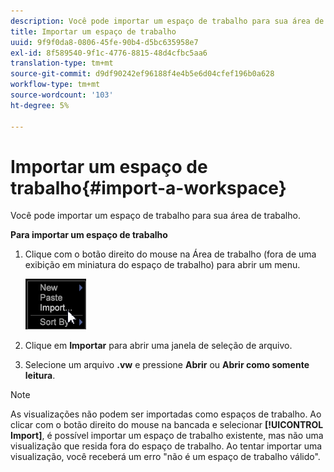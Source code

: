 ```yaml
---
description: Você pode importar um espaço de trabalho para sua área de trabalho.
title: Importar um espaço de trabalho
uuid: 9f9f0da8-0806-45fe-90b4-d5bc635958e7
exl-id: 8f589540-9f1c-4776-8815-48d4cfbc5aa6
translation-type: tm+mt
source-git-commit: d9df90242ef96188f4e4b5e6d04cfef196b0a628
workflow-type: tm+mt
source-wordcount: '103'
ht-degree: 5%

---
```


# Importar um espaço de trabalho{#import-a-workspace}

Você pode importar um espaço de trabalho para sua área de trabalho.

**Para importar um espaço de trabalho**

1. Clique com o botão direito do mouse na Área de trabalho (fora de uma exibição em miniatura do espaço de trabalho) para abrir um menu.

   ![](assets/import_workspace.png)

1. Clique em **Importar** para abrir uma janela de seleção de arquivo.
1. Selecione um arquivo **.vw** e pressione **Abrir** ou **Abrir como somente leitura**.

>[!NOTE]
>
>As visualizações não podem ser importadas como espaços de trabalho. Ao clicar com o botão direito do mouse na bancada e selecionar **[!UICONTROL Import]**, é possível importar um espaço de trabalho existente, mas não uma visualização que resida fora do espaço de trabalho. Ao tentar importar uma visualização, você receberá um erro &quot;não é um espaço de trabalho válido&quot;.
